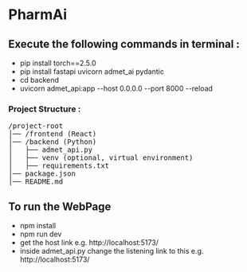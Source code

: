 <h1>PharmAi</h1>
<h2>Execute the following commands in terminal :</h2>
<ul>
  <li>
    pip install torch==2.5.0
  </li>
  <li>
    pip install fastapi uvicorn admet_ai pydantic
  </li>
  <li>
    cd backend
  </li>
  <li>
    uvicorn admet_api:app --host 0.0.0.0 --port 8000 --reload
  </li>
</ul>
<h3> Project Structure : </h3>
<pre>
/project-root
│── /frontend (React)
│── /backend (Python)
│   ├── admet_api.py
│   ├── venv (optional, virtual environment)
│   ├── requirements.txt
│── package.json
│── README.md
</pre>
<h2>To run the WebPage</h2>
<ul>
  <li>
    npm install
  </li>
  <li>
    npm run dev
  </li>
  <li>
    get the host link e.g. http://localhost:5173/
  </li>
  <li>
    inside admet_api.py change the listening link to this e.g. http://localhost:5173/
  </li>
</ul>
